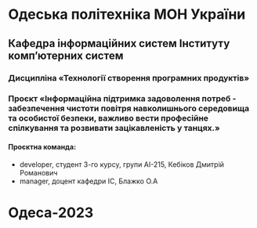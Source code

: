 # Одеська політехніка МОН України

## Кафедра інформаційних систем Інституту комп’ютерних систем

### Дисципліна «Технології створення програмних продуктів»

### Проєкт «Інформаційна підтримка задоволення потреб - забезпечення чистоти повітря навколишнього середовища та особистої безпеки, важливо вести професійне спілкування та розвивати зацікавленість у танцях.»

#### Проєктна команда:

- developer, студент 3-го курсу, групи АІ-215, Кебіков Дмитрій Романович
- manager, доцент кафедри ІС, Блажко О.А

# Одеса-2023
